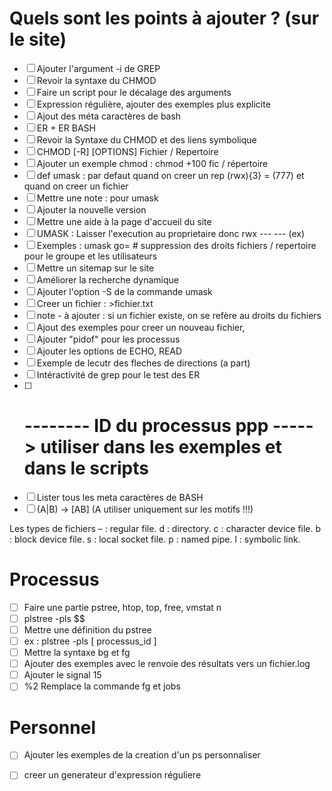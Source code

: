 # Quels sont les points à ajouter ? (sur le site)

- [ ] Ajouter l'argument -i de GREP
- [ ] Revoir la syntaxe du CHMOD
- [ ] Faire un script pour le décalage des arguments
- [ ] Expression régulière, ajouter des exemples plus explicite
- [ ] Ajout des méta caractères de bash
- [ ] ER + ER BASH
- [ ] Revoir la Syntaxe du CHMOD et des liens symbolique
- [ ] CHMOD [-R] [OPTIONS] Fichier / Repertoire
- [ ] Ajouter un exemple chmod : chmod +100 fic / répertoire
- [ ] def umask : par defaut quand on creer un rep (rwx){3} = (777) et quand on creer un fichier 
- [ ] Mettre une note : pour umask
- [ ] Ajouter la nouvelle version
- [ ] Mettre une aide à la page d'accueil du site
- [ ] UMASK : Laisser l'execution au proprietaire donc rwx --- --- (ex)
- [ ] Exemples : umask go= # suppression des droits fichiers / repertoire pour le groupe et les utilisateurs
- [ ] Mettre un sitemap sur le site
- [ ] Améliorer la recherche dynamique
- [ ] Ajouter l'option -S de la commande umask
- [ ] Creer un fichier : >fichier.txt
- [ ] note - à ajouter : si un fichier existe, on se refère au droits du fichiers
- [ ] Ajout des exemples pour creer un nouveau fichier, 
- [ ] Ajouter "pidof" pour les processus
- [ ] Ajouter les options de ECHO, READ
- [ ] Exemple de lecutr des fleches de directions (a part)
- [ ] Intéractivité de grep pour le test des ER
- [ ] # -------- ID du processus ppp ----- > utiliser dans les exemples et dans le scripts
- [ ] Lister tous les meta caractères de BASH
- [ ] (A|B) -> [AB] (A utiliser uniquement sur les motifs !!!)

Les types de fichiers
    – : regular file.
    d : directory.
    c : character device file.
    b : block device file.
    s : local socket file.
    p : named pipe.
    l : symbolic link.



# Processus

- [ ] Faire une partie pstree, htop, top, free, vmstat n
- [ ] plstree -pls $$
- [ ] Mettre une définition du pstree
- [ ] ex : plstree -pls [ processus_id ]
- [ ] Mettre la syntaxe bg et fg 
- [ ] Ajouter des exemples avec le renvoie des résultats vers un fichier.log
- [ ] Ajouter le signal 15
- [ ] %2 Remplace la commande fg et jobs

# Personnel

- [ ] Ajouter les exemples de la creation d'un ps personnaliser
- [ ] creer un generateur d'expression réguliere 

